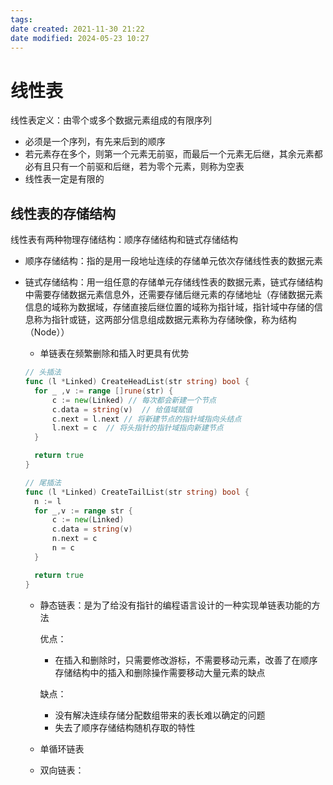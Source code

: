 ```yaml
---
tags: 
date created: 2021-11-30 21:22
date modified: 2024-05-23 10:27
---
```


# 线性表

线性表定义：由零个或多个数据元素组成的有限序列

- 必须是一个序列，有先来后到的顺序
- 若元素存在多个，则第一个元素无前驱，而最后一个元素无后继，其余元素都必有且只有一个前驱和后继，若为零个元素，则称为空表
- 线性表一定是有限的

## 线性表的存储结构

线性表有两种物理存储结构：顺序存储结构和链式存储结构

- 顺序存储结构：指的是用一段地址连续的存储单元依次存储线性表的数据元素

- 链式存储结构：用一组任意的存储单元存储线性表的数据元素，链式存储结构中需要存储数据元素信息外，还需要存储后继元素的存储地址（存储数据元素信息的域称为数据域，存储直接后继位置的域称为指针域，指针域中存储的信息称为指针或链，这两部分信息组成数据元素称为存储映像，称为结构（Node））

  - 单链表在频繁删除和插入时更具有优势

  ```go
  // 头插法
  func (l *Linked) CreateHeadList(str string) bool {
  	for _ ,v := range []rune(str) {
  		c := new(Linked) // 每次都会新建一个节点
  		c.data = string(v)	// 给值域赋值
  		c.next = l.next // 将新建节点的指针域指向头结点
  		l.next = c	// 将头指针的指针域指向新建节点
  	}
  
  	return true
  }
  
  // 尾插法
  func (l *Linked) CreateTailList(str string) bool {
  	n := l
  	for _,v := range str {
  		c := new(Linked)
  		c.data = string(v)
  		n.next = c
  		n = c
  	}
  
  	return true
  }
  ```

  

  - 静态链表：是为了给没有指针的编程语言设计的一种实现单链表功能的方法

    优点：

    - 在插入和删除时，只需要修改游标，不需要移动元素，改善了在顺序存储结构中的插入和删除操作需要移动大量元素的缺点

    缺点：

    - 没有解决连续存储分配数组带来的表长难以确定的问题
    - 失去了顺序存储结构随机存取的特性
    
  - 单循环链表

  - 双向链表：

